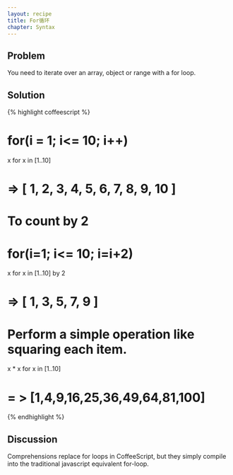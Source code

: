 ```yaml
---
layout: recipe
title: For循环
chapter: Syntax
---
```

## Problem

You need to iterate over an array, object or range with a for loop.

## Solution

{% highlight coffeescript %}
# for(i = 1; i<= 10; i++)
x for x in [1..10]
# => [ 1, 2, 3, 4, 5, 6, 7, 8, 9, 10 ]

# To count by 2
# for(i=1; i<= 10; i=i+2)
x for x in [1..10] by 2
# => [ 1, 3, 5, 7, 9 ]

# Perform a simple operation like squaring each item.
x * x for x in [1..10]
# = > [1,4,9,16,25,36,49,64,81,100]
{% endhighlight %}

## Discussion

Comprehensions replace for loops in CoffeeScript, but they simply compile into the traditional javascript equivalent for-loop.
